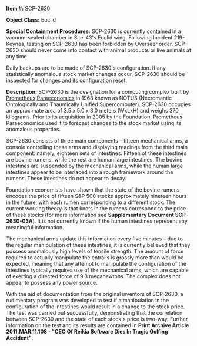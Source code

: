 **Item #:** SCP-2630

**Object Class:** Euclid

**Special Containment Procedures:** SCP-2630 is currently contained in a vacuum-sealed chamber in Site-43's Euclid wing. Following Incident 219-Keynes, testing on SCP-2630 has been forbidden by Overseer order. SCP-2630 should never come into contact with animal products or live animals at any time.

Daily backups are to be made of SCP-2630's configuration. If any statistically anomalous stock market changes occur, SCP-2630 should be inspected for changes and its configuration reset.

**Description:** SCP-2630 is the designation for a computing complex built by [Prometheus](/prometheus-labs-hub) [Paraeconomics](/scp-2308) in 1968 known as NOTUS (Necromantic Ontologically and Thaumically Unified Supercomputer). SCP-2630 occupies an approximate area of 3.5 x 5.0 x 3.0 meters (WxLxH) and weighs 370 kilograms. Prior to its acquisition in 2005 by the Foundation, Prometheus Paraeconomics used it to forecast changes to the stock market using its anomalous properties.

SCP-2630 consists of three main components – fifteen mechanical arms, a console controlling these arms and displaying readings from the third main component: namely, eighteen sets of intestines. Fifteen of these intestines are bovine rumens, while the rest are human large intestines. The bovine intestines are suspended by the mechanical arms, while the human large intestines appear to be interlaced into a rough framework around the rumens. These intestines do not appear to decay.

Foundation economists have shown that the state of the bovine rumens encodes the price of fifteen S&P 500 stocks approximately nineteen hours in the future, with each rumen corresponding to a different stock. The current working theory is that knots in the rumens correspond to the price of these stocks (for more information see **Supplementary Document SCP-2630-03A**). It is not currently known if the human intestines represent any meaningful information.

The mechanical arms update this information every five minutes – due to the regular manipulation of these intestines, it is currently believed that they possess anomalously high levels of tensile strength. The amount of force required to actually manipulate the entrails is grossly more than would be expected, meaning that any attempt to manipulate the configuration of the intestines typically requires use of the mechanical arms, which are capable of exerting a directed force of 9.3 meganewtons. The complex does not appear to possess any power source.

With the aid of documentation from the original inventors of SCP-2630, a rudimentary program was developed to test if a manipulation in the configuration of the intestines would result in a change to the stock price. The test was carried out successfully, demonstrating that the correlation between SCP-2630 and the state of each stock's price is two-way. Further information on the test and its results are contained in **Print Archive Article 2011.MAR.11.108 - "CEO Of Reikia Software Dies In Tragic Golfing Accident"**.